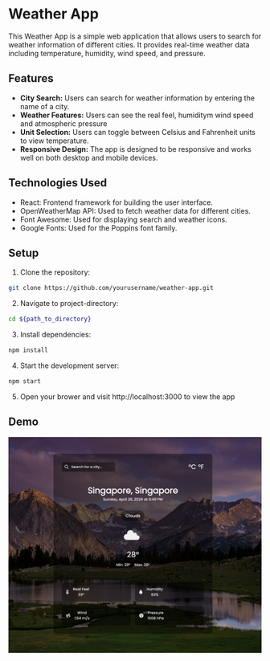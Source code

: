 # Weather App

This Weather App is a simple web application that allows users to search for weather information of different cities. It provides real-time weather data including temperature, humidity, wind speed, and pressure.

## Features

- **City Search:** Users can search for weather information by entering the name of a city.
- **Weather Features:** Users can see the real feel, humiditym wind speed and atmospheric pressure
- **Unit Selection:** Users can toggle between Celsius and Fahrenheit units to view temperature.
- **Responsive Design:** The app is designed to be responsive and works well on both desktop and mobile devices.

## Technologies Used

- React: Frontend framework for building the user interface.
- OpenWeatherMap API: Used to fetch weather data for different cities.
- Font Awesome: Used for displaying search and weather icons.
- Google Fonts: Used for the Poppins font family.

## Setup

1. Clone the repository:

```bash
git clone https://github.com/yourusername/weather-app.git
```

2. Navigate to project-directory:

```bash
cd ${path_to_directory}
```

3. Install dependencies:
```bash
npm install
```

4. Start the development server:
```bash
npm start
```

5. Open your brower and visit http://localhost:3000 to view the app


## Demo
![screesnhot](./src/assets/demo.png)